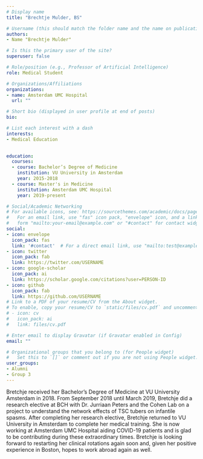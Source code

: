 ```yaml
---
# Display name
title: "Brechtje Mulder, BS"

# Username (this should match the folder name and the name on publications)
authors:
- Name "Brechtje Mulder"

# Is this the primary user of the site?
superuser: false

# Role/position (e.g., Professor of Artificial Intelligence)
role: Medical Student

# Organizations/Affiliations
organizations:
- name: Amsterdam UMC Hospital
  url: ""

# Short bio (displayed in user profile at end of posts)
bio: 

# List each interest with a dash
interests:
- Medical Education
 

education:
  courses:
  - course: Bachelor’s Degree of Medicine
    institution: VU University in Amsterdam
    year: 2015-2018
  - course: Master's in Medicine
    institution: Amsterdam UMC Hospital 
    year: 2019-present

# Social/Academic Networking
# For available icons, see: https://sourcethemes.com/academic/docs/page-builder/#icons
#   For an email link, use "fas" icon pack, "envelope" icon, and a link in the
#   form "mailto:your-email@example.com" or "#contact" for contact widget.
social:
- icon: envelope
  icon_pack: fas
  link: '#contact'  # For a direct email link, use "mailto:test@example.org".
- icon: twitter
  icon_pack: fab
  link: https://twitter.com/USERNAME
- icon: google-scholar
  icon_pack: ai
  link: https://scholar.google.com/citations?user=PERSON-ID
- icon: github
  icon_pack: fab
  link: https://github.com/USERNAME
# Link to a PDF of your resume/CV from the About widget.
# To enable, copy your resume/CV to `static/files/cv.pdf` and uncomment the lines below.
# - icon: cv
#   icon_pack: ai
#   link: files/cv.pdf

# Enter email to display Gravatar (if Gravatar enabled in Config)
email: ""

# Organizational groups that you belong to (for People widget)
#   Set this to `[]` or comment out if you are not using People widget.
user_groups:
- Alumni
- Group 3
---
```


Bretchje received her Bachelor’s Degree of Medicine at VU University Amsterdam in 2018. From September 2018 until March 2019, Bretchje did a research elective at BCH with Dr. Jurriaan Peters and the Cohen Lab on a project to understand the network effects of TSC tubers on infantile spasms. After completing her research elective, Bretchje returned to VU University in Amsterdam to complete her medical training. She is now working at Amsterdam UMC Hospital aiding COVID-19 patients and is glad to be contributing during these extraordinary times. Bretchje is looking forward to restarting her clinical rotations again soon and, given her positive experience in Boston, hopes to work abroad again as well.
